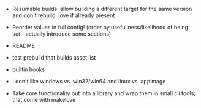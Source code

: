 * Resumable builds: allow building a different target for the same version and don't rebuild .love if already present
* Reorder values in full config! (order by usefullness/likelihood of being set - actually introduce some sections)
* README
* test prebuild that builds asset list

* builtin hooks
* I don't like windows vs. win32/win64 and linux vs. appimage
* Take core functionality out into a library and wrap them in small cli tools, that come with makelove